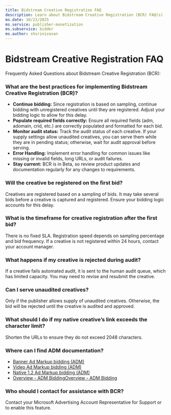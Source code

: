 ```yaml
---
title: Bidstream Creative Registration FAQ
description: Learn about Bidstream Creative Registration (BCR) FAQ(s)
ms.date: 10/21/2025
ms.service: publisher-monetization
ms.subservice: bidder
ms.author: shsrinivasan
---
```


# Bidstream Creative Registration FAQ

Frequently Asked Questions about Bidstream Creative Registration (BCR):


### What are the best practices for implementing Bidstream Creative Registration (BCR)?

- **Continue bidding:** Since registration is based on sampling, continue bidding with unregistered creatives until they are registered. Adjust your bidding logic to allow for this delay.
- **Populate required fields correctly:** Ensure all required fields (adm, adomain, crid, etc.) are correctly populated and formatted for each bid.
- **Monitor audit status:** Track the audit status of each creative. If your supply settings allow unaudited creatives, you can serve them while they are in pending status; otherwise, wait for audit approval before serving.
- **Error Handling:** Implement error handling for common issues like missing or invalid fields, long URLs, or audit failures.
- **Stay current:** BCR is in Beta, so review product updates and documentation regularly for any changes to requirements.

### Will the creative be registered on the first bid? 
Creatives are registered based on a sampling of bids. It may take several bids before a creative is captured and registered. Ensure your bidding logic accounts for this delay.  

 
### What is the timeframe for creative registration after the first bid?   
There is no fixed SLA. Registration speed depends on sampling percentage and bid frequency. If a creative is not registered within 24 hours, contact your account manager.


### What happens if my creative is rejected during audit? 
If a creative fails automated audit, it is sent to the human audit queue, which has limited capacity. You may need to revise and resubmit the creative. 


### Can I serve unaudited creatives?
Only if the publisher allows supply of unaudited creatives. Otherwise, the bid will be rejected until the creative is audited and approved.  

 
### What should I do if my native creative’s link exceeds the character limit?  
Shorten the URLs to ensure they do not exceed 2048 characters.  

 
### Where can I find ADM documentation?  
- [Banner Ad Markup bidding (ADM)](banner-ad-markup-bidding.md)
- [Video Ad Markup bidding (ADM)](video-ad-markup-bidding.md)
- [Native 1.2 Ad Markup bidding (ADM)](native-ad-markup-bidding.md)
- [Overview - ADM BiddingOverview - ADM Bidding](ad-markup-adm-bidding.md)

 
### Who should I contact for assistance with BCR? 
Contact your Microsoft Advertising Account Representative for Support or to enable this feature.
 